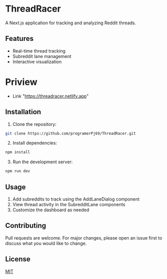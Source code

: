 # ThreadRacer

A Next.js application for tracking and analyzing Reddit threads.

## Features
- Real-time thread tracking
- Subreddit lane management
- Interactive visualization

# Priview
- Link "https://threadracer.netlify.app"

## Installation
1. Clone the repository:
```bash
git clone https://github.com/programerPj69/ThreadRacer.git
```
2. Install dependencies:
```bash
npm install
```
3. Run the development server:
```bash
npm run dev
```

## Usage
1. Add subreddits to track using the AddLaneDialog component
2. View thread activity in the SubredditLane components
3. Customize the dashboard as needed

## Contributing
Pull requests are welcome. For major changes, please open an issue first to discuss what you would like to change.

## License
[MIT](https://choosealicense.com/licenses/mit/)
